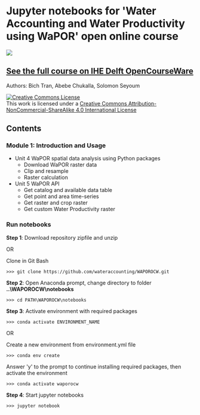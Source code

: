 # Jupyter notebooks for 'Water Accounting and Water Productivity using WaPOR' open online course
![](http://www.fao.org/typo3temp/pics/93f49ce381.jpg)
## [See the full course on IHE Delft OpenCourseWare](https://ocw.un-ihe.org/course/view.php?id=92&section=0)

Authors: Bich Tran, Abebe Chukalla, Solomon Seyoum

<html>
  <head>
    <a rel="license" href="http://creativecommons.org/licenses/by-nc-sa/4.0/"><img alt="Creative Commons License" style="border-width:0" src="https://i.creativecommons.org/l/by-nc-sa/4.0/88x31.png" /></a><br />This work is licensed under a <a rel="license" href="http://creativecommons.org/licenses/by-nc-sa/4.0/">Creative Commons Attribution-NonCommercial-ShareAlike 4.0 International License</a>
  </head>
</html>

## Contents

### Module 1: Introduction and Usage

- Unit 4 WaPOR spatial data analysis using Python packages
    * Download WaPOR raster data
    * Clip and resample
    * Raster calculation
- Unit 5 WaPOR API
    * Get catalog and available data table
    * Get point and area time-series
    * Get raster and crop raster
    * Get custom Water Productivity raster

### Run notebooks

**Step 1**: Download repository zipfile and unzip 

OR

Clone in Git Bash

    >>> git clone https://github.com/wateraccounting/WAPOROCW.git


**Step 2**: Open Anaconda prompt, change directory to folder **..\WAPOROCW\notebooks**


    >>> cd PATH\WAPOROCW\notebooks
    

**Step 3**: Activate environment with required packages


    >>> conda activate ENVIRONMENT_NAME
    
OR 

Create a new environment from environment.yml file


    >>> conda env create
    

Answer 'y' to the prompt to continue installing required packages, then activate the environment


    >>> conda activate waporocw
    

**Step 4**: Start jupyter notebooks


    >>> jupyter notebook
    
